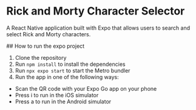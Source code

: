 # Rick and Morty Character Selector

A React Native application built with Expo that allows users to search and select Rick and Morty characters.

## How to run the expo project

1. Clone the repository
2. Run `npm install` to install the dependencies
3. Run `npx expo start` to start the Metro bundler
4. Run the app in one of the following ways:
- Scan the QR code with your Expo Go app on your phone 
- Press i to run in the iOS simulator 
- Press a to run in the Android simulator
